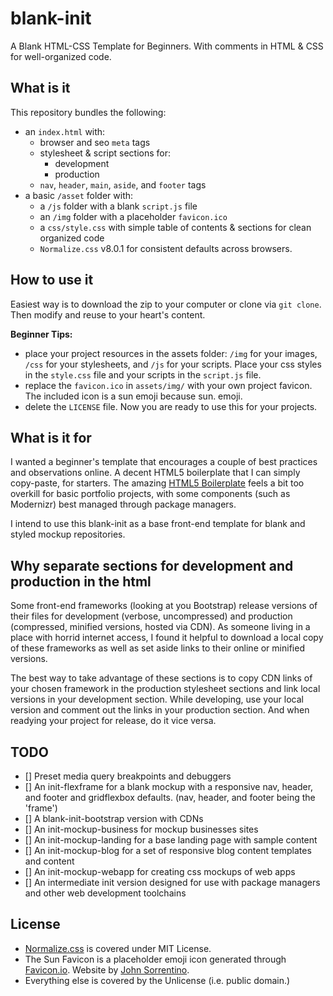 # blank-init

A Blank HTML-CSS Template for Beginners. With comments in HTML & CSS for well-organized code.

## What is it

This repository bundles the following:

- an `index.html` with:
  - browser and seo `meta` tags
  - stylesheet & script sections for:
    - development
    - production
  - `nav`, `header`, `main`, `aside`, and `footer` tags
- a basic `/asset` folder with:
  - a `/js` folder with a blank `script.js` file
  - an `/img` folder with a placeholder `favicon.ico`
  - a `css/style.css` with simple table of contents & sections for clean organized code
  - `Normalize.css` v8.0.1 for consistent defaults across browsers.

## How to use it

Easiest way is to download the zip to your computer or clone via `git clone`. Then modify and reuse to your heart's content.

**Beginner Tips:**

- place your project resources in the assets folder: `/img` for your images, `/css` for your stylesheets, and `/js` for your scripts. Place your css styles in the `style.css` file and your scripts in the `script.js` file.
- replace the `favicon.ico` in `assets/img/` with your own project favicon. The included icon is a sun emoji because sun. emoji.
- delete the `LICENSE` file. Now you are ready to use this for your projects.

## What is it for

I wanted a beginner's template that encourages a couple of best practices and observations online. A decent HTML5 boilerplate that I can simply copy-paste, for starters. The amazing [HTML5 Boilerplate](https://html5boilerplate.com/) feels a bit too overkill for basic portfolio projects, with some components (such as Modernizr) best managed through package managers.

I intend to use this blank-init as a base front-end template for blank and styled mockup repositories.

## Why separate sections for development and production in the html

Some front-end frameworks (looking at you Bootstrap) release versions of their files for development (verbose, uncompressed) and production (compressed, minified versions, hosted via CDN). As someone living in a place with horrid internet access, I found it helpful to download a local copy of these frameworks as well as set aside links to their online or minified versions.

The best way to take advantage of these sections is to copy CDN links of your chosen framework in the production stylesheet sections and link local versions in your development section. While developing, use your local version and comment out the links in your production section. And when readying your project for release, do it vice versa.

## TODO

- [] Preset media query breakpoints and debuggers
- [] An init-flexframe for a blank mockup with a responsive nav, header, and footer and gridflexbox defaults. (nav, header, and footer being the 'frame')
- [] A blank-init-bootstrap version with CDNs
- [] An init-mockup-business for mockup businesses sites
- [] An init-mockup-landing for a base landing page with sample content
- [] An init-mockup-blog for a set of responsive blog content templates and content
- [] An init-mockup-webapp for creating css mockups of web apps
- [] An intermediate init version designed for use with package managers and other web development toolchains

## License

- [Normalize.css](http://github.com/necolas/normalize.css) is covered under MIT License.
- The Sun Favicon is a placeholder emoji icon generated through [Favicon.io](http://favicon.io). Website by [John Sorrentino](https://twitter.com/johnsorrentino).
- Everything else is covered by the Unlicense (i.e. public domain.)
